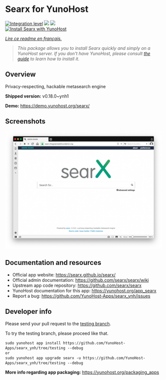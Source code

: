 <!--
N.B.: This README was automatically generated by https://github.com/YunoHost/apps/tree/master/tools/README-generator
It shall NOT be edited by hand.
-->

# Searx for YunoHost

[![Integration level](https://dash.yunohost.org/integration/searx.svg)](https://dash.yunohost.org/appci/app/searx) ![](https://ci-apps.yunohost.org/ci/badges/searx.status.svg) ![](https://ci-apps.yunohost.org/ci/badges/searx.maintain.svg)  
[![Install Searx with YunoHost](https://install-app.yunohost.org/install-with-yunohost.svg)](https://install-app.yunohost.org/?app=searx)

*[Lire ce readme en français.](./README_fr.md)*

> *This package allows you to install Searx quickly and simply on a YunoHost server.
If you don't have YunoHost, please consult [the guide](https://yunohost.org/#/install) to learn how to install it.*

## Overview

Privacy-respecting, hackable metasearch engine

**Shipped version:** v0.18.0~ynh1

**Demo:** https://demo.yunohost.org/searx/

## Screenshots

![](./doc/screenshots/Screenshot.png)

## Documentation and resources

* Official app website: https://searx.github.io/searx/
* Official admin documentation: https://github.com/searx/searx/wiki
* Upstream app code repository: https://github.com/searx/searx
* YunoHost documentation for this app: https://yunohost.org/app_searx
* Report a bug: https://github.com/YunoHost-Apps/searx_ynh/issues

## Developer info

Please send your pull request to the [testing branch](https://github.com/YunoHost-Apps/searx_ynh/tree/testing).

To try the testing branch, please proceed like that.
```
sudo yunohost app install https://github.com/YunoHost-Apps/searx_ynh/tree/testing --debug
or
sudo yunohost app upgrade searx -u https://github.com/YunoHost-Apps/searx_ynh/tree/testing --debug
```

**More info regarding app packaging:** https://yunohost.org/packaging_apps